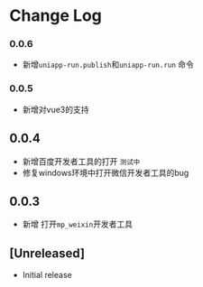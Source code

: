 # Change Log

### 0.0.6

* 新增`uniapp-run.publish`和`uniapp-run.run` 命令

### 0.0.5

* 新增对vue3的支持

## 0.0.4

* 新增百度开发者工具的打开 `测试中`
* 修复windows环境中打开微信开发者工具的bug

## 0.0.3

* 新增 打开`mp_weixin`开发者工具

## [Unreleased]

* Initial release
